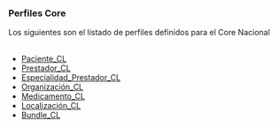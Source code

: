 ### Perfiles Core

Los siguientes son el listado de perfiles definidos para el Core Nacional
<br>
<br>

* [Paciente_CL](StructureDefinition-CorePacienteCl.html)
* [Prestador_CL](StructureDefinition-CorePrestadorCl.html)
* [Especialidad_Prestador_CL](StructureDefinition-CoreEspecialidadCl.html)
* [Organización_CL](StructureDefinition-CoreOrganizacionCl.html)
* [Medicamento_CL](StructureDefinition-CoreMedicamentoCl.html) 
* [Localización_CL](StructureDefinition-CoreLocalizacionCl.html)
* [Bundle_CL](StructureDefinition-BundleCl.html)
